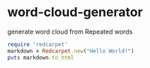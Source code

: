 # word-cloud-generator
generate word cloud from Repeated words

```ruby
require 'redcarpet'
markdown = Redcarpet.new("Hello World!")
puts markdown.to_html
```
